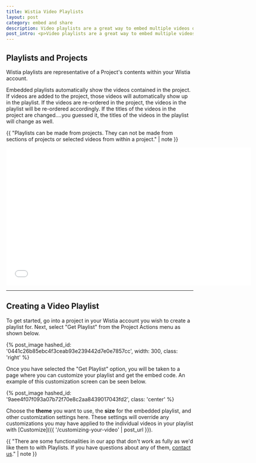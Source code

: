 ```yaml
---
title: Wistia Video Playlists
layout: post
category: embed and share
description: Video playlists are a great way to embed multiple videos on your website through a single embed.  Playlists allow you to update content in your playlist without messing with embed codes (even after embedding!).
post_intro: <p>Video playlists are a great way to embed multiple videos on your website through a single embed.  Playlists allow you to update content in your playlist without messing with embed codes (even after embedding!).</p><p>They take up less real estate than separate video embeds, while being easier to navigate.  In short, they are a super cool and useful embed type.</p>
---
```


## Playlists and Projects

Wistia playlists are representative of a Project's contents within your Wistia account.

Embedded playlists automatically show the videos contained in the project.  If videos are added to the project, those videos will automatically show up in the playlist.  If the videos are re-ordered in the project, the videos in the playlist will be re-ordered accordingly.  If the titles of the videos in the project are changed....you guessed it, the titles of the videos in the playlist will change as well.

{{ "Playlists can be made from projects. They can not be made from sections of projects or selected videos from within a project." | note }}


<div class="video_embed">
<iframe src="//fast.wistia.net/embed/playlists/aodt9etokc?media_0_0%5BautoPlay%5D=false&media_0_0%5BcontrolsVisibleOnLoad%5D=false&theme=tab&version=v1&videoOptions%5BautoPlay%5D=true&videoOptions%5BplayerColor%5D=54bbff&videoOptions%5BvideoHeight%5D=371&videoOptions%5BvideoWidth%5D=660&videoOptions%5BvolumeControl%5D=true" allowtransparency="true" frameborder="0" scrolling="no" class="wistia_playlist" name="wistia_playlist" allowfullscreen mozallowfullscreen webkitallowfullscreen oallowfullscreen msallowfullscreen width="660" height="371"></iframe>
</div>


---

## Creating a Video Playlist

To get started, go into a project in your Wistia account you wish to create a playlist for.  Next, select "Get Playlist" from the Project Actions menu as shown below.

{% post_image hashed_id: '0441c26b85ebc4f3ceab93e239442d7e0e7857cc', width: 300, class: 'right' %}

Once you have selected the "Get Playlist" option, you will be taken to a page where you can customize your playlist and get the embed code.  An example of this customization screen can be seen below.

{% post_image hashed_id: '9aee4f07f093a07b72f70e8c2aa8439017043fd2', class: 'center' %}

Choose the **theme** you want to use, the **size** for the embedded playlist, and other customization settings here. These settings will override any customizations you may have applied to the individual videos in your playlist with [Customize]({{ '/customizing-your-video' | post_url }}).

{{ "There are some functionalities in our app that don't work as fully as we'd like them to with Playlists. If you have questions about any of them, [contact us](http://wistia.com/support/contact)." | note }}
